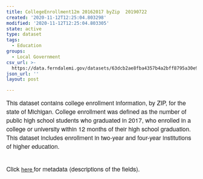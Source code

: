 ```yaml
---
title: CollegeEnrollment12m 20162017 byZip  20190722
created: '2020-11-12T12:25:04.803298'
modified: '2020-11-12T12:25:04.803305'
state: active
type: dataset
tags:
  - Education
groups:
  - Local Government
csv_url: >-
  https://data.ferndalemi.gov/datasets/63dcb2ae8fba4357b4a2bff8795a30e9_0.csv?outSR=%7B%22latestWkid%22%3A2898%2C%22wkid%22%3A2898%7D
json_url: ''
layout: post

---
```

<span style='font-family: &quot;Avenir Next W01&quot;, &quot;Avenir Next W00&quot;, &quot;Avenir Next&quot;, Avenir, &quot;Helvetica Neue&quot;, sans-serif; font-size: 16px;'>This dataset contains college enrollment information, by ZIP, for the state of Michigan. College enrollment was defined as the number of public high school students who graduated in 2017, who enrolled in a college or university within 12 months of their high school graduation. This dataset includes enrollment in two-year and four-year institutions of higher education.</span><div><span style='font-family: &quot;Avenir Next W01&quot;, &quot;Avenir Next W00&quot;, &quot;Avenir Next&quot;, Avenir, &quot;Helvetica Neue&quot;, sans-serif; font-size: 16px;'><br /></span></div><div><font face='Avenir Next W01, Avenir Next W00, Avenir Next, Avenir, Helvetica Neue, sans-serif'><span style='font-size: 16px;'>Click </span></font><a href='https://datadrivendetroit.org/metadata/CollegeEnrollment12m_2017_byZIP_Metadata_20190722.xlsx' target='_blank'>here </a><font face='Avenir Next W01, Avenir Next W00, Avenir Next, Avenir, Helvetica Neue, sans-serif'><span style='font-size: 16px;'>for metadata (descriptions of the fields).</span></font><br /></div>
